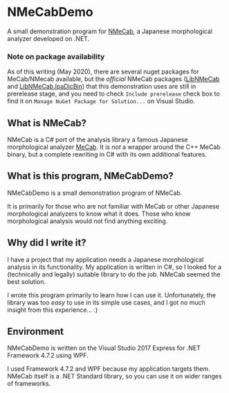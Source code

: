 # NMeCabDemo
A small demonstration program for [NMeCab](https://github.com/komutan/NMeCab), a Japanese morphological analyzer developed on .NET.

### Note on package availability
As of this writing (May 2020), there are several nuget packages for MeCab/NMecab available, 
but the _official_ NMeCab packages ([LibNMeCab](https://www.nuget.org/packages/LibNMeCab) and [LibNMeCab.IpaDicBin](LibNMeCab.IpaDicBin)) 
that this demonstration uses are still in prerelease stage,
and you need to check `Include prerelease` check box to find it on `Manage NuGet Package for Solution...` on Visual Studio.

## What is NMeCab?

NMeCab is a C# port of the analysis library a famous Japanese morphological analyzer [MeCab](https://github.com/taku910/mecab).
It is _not_ a wrapper around the C++ MeCab binary, but a complete rewriting in C# with its own additional features.

## What is this program, NMeCabDemo?

NMeCabDemo is a small demonstration program of NMeCab.

It is primarily for those who are not familiar with MeCab or other Japanese morphological analyzers to know what it does.
Those who know morphological analysis would not find anything exciting.

## Why did I write it?

I have a project that my application needs a Japanese morphological analysis in its functionality.
My application is written in C#, so I looked for a (technically and legally) suitable library to do the job.
NMeCab seemed the best solution.

I wrote this program primarily to learn how I can use it.
Unfortunately, the library was too _easy_ to use in its simple use cases, 
and I got no much insight from this experience... :)

## Environment

NMeCabDemo is written on the Visual Studio 2017 Express for .NET Framework 4.7.2 using WPF.

I used Framework 4.7.2 and WPF because my application targets them.
NMeCab itself is a .NET Standard library, 
so you can use it on wider ranges of frameworks.

